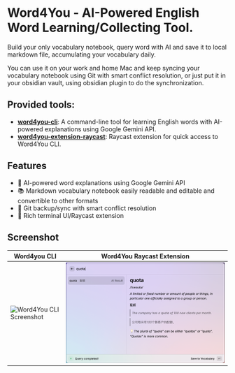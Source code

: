 # Word4You - AI-Powered English Word Learning/Collecting Tool.

Build your only vocabulary notebook, query word with AI and save it to local markdown file, accumulating your vocabulary
daily.

You can use it on your work and home Mac and keep syncing your vocabulary notebook using Git with smart conflict
resolution,
or just put it in your obsidian vault, using obsidian plugin to do the synchronization.

## Provided tools:

- **[word4you-cli](./word4you-cli/README.md)**: A command-line tool for learning English words with AI-powered
  explanations using Google Gemini API.
- **[word4you-extension-raycast](./word4you-extension-raycast/README.md)**: Raycast extension for quick access to
  Word4You CLI.

## Features

- 🤖 AI-powered word explanations using Google Gemini API
- 📚 Markdown vocabulary notebook easily readable and editable and convertible to other formats
- 🔄 Git backup/sync with smart conflict resolution
- 🎨 Rich terminal UI/Raycast extension

## Screenshot

| Word4you CLI                                                      | Word4You Raycast Extension                                                                    |
|-------------------------------------------------------------------|-----------------------------------------------------------------------------------------------|
| ![Word4You CLI Screenshot](./word4you-cli/media/screenshot_1.png) | ![Word4You Raycast Extension Screenshot](./word4you-extension-raycast/media/screenshot-1.png) |